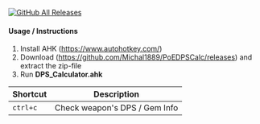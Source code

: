 
[![GitHub All Releases](https://img.shields.io/github/downloads/Michal1889/PoEDPSCalc/total.svg)](https://github.com/Michal1889/PoEDPSCalc/releases)

#### Usage / Instructions ####

1. Install AHK (https://www.autohotkey.com/)
2. Download (https://github.com/Michal1889/PoEDPSCalc/releases) and extract the zip-file
3. Run **DPS_Calculator.ahk**


|Shortcut|Description|
|---	|---	|
| `ctrl+c` | Check weapon's DPS / Gem Info
